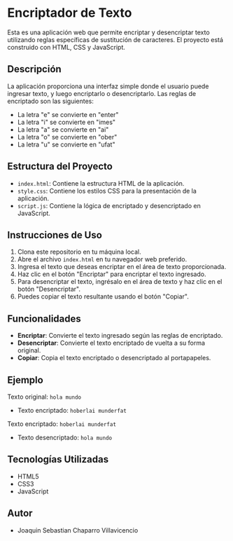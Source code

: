 # Encriptador de Texto

Esta es una aplicación web que permite encriptar y desencriptar texto utilizando reglas específicas de sustitución de caracteres. El proyecto está construido con HTML, CSS y JavaScript.

## Descripción

La aplicación proporciona una interfaz simple donde el usuario puede ingresar texto, y luego encriptarlo o desencriptarlo. Las reglas de encriptado son las siguientes:
- La letra "e" se convierte en "enter"
- La letra "i" se convierte en "imes"
- La letra "a" se convierte en "ai"
- La letra "o" se convierte en "ober"
- La letra "u" se convierte en "ufat"

## Estructura del Proyecto

- `index.html`: Contiene la estructura HTML de la aplicación.
- `style.css`: Contiene los estilos CSS para la presentación de la aplicación.
- `script.js`: Contiene la lógica de encriptado y desencriptado en JavaScript.

## Instrucciones de Uso

1. Clona este repositorio en tu máquina local.
2. Abre el archivo `index.html` en tu navegador web preferido.
3. Ingresa el texto que deseas encriptar en el área de texto proporcionada.
4. Haz clic en el botón "Encriptar" para encriptar el texto ingresado.
5. Para desencriptar el texto, ingrésalo en el área de texto y haz clic en el botón "Desencriptar".
6. Puedes copiar el texto resultante usando el botón "Copiar".

## Funcionalidades

- **Encriptar**: Convierte el texto ingresado según las reglas de encriptado.
- **Desencriptar**: Convierte el texto encriptado de vuelta a su forma original.
- **Copiar**: Copia el texto encriptado o desencriptado al portapapeles.

## Ejemplo

Texto original: `hola mundo`
- Texto encriptado: `hoberlai munderfat`

Texto encriptado: `hoberlai munderfat`
- Texto desencriptado: `hola mundo`

## Tecnologías Utilizadas

- HTML5
- CSS3
- JavaScript

## Autor

- Joaquin Sebastian Chaparro Villavicencio
